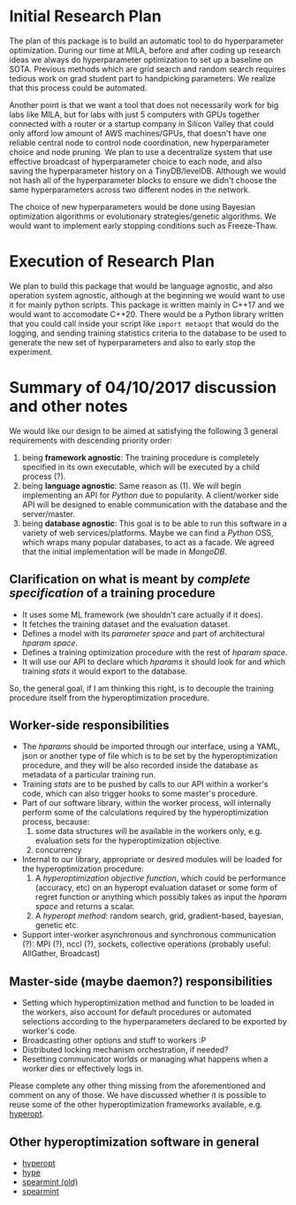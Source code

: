 Initial Research Plan
====

The plan of this package is to build an automatic tool to do hyperparameter optimization. During our time at MILA, before and after coding up research ideas we always do hyperparameter optimization to set up a baseline on SOTA.
Previous methods which are grid search and random search requires tedious work on grad student part to handpicking parameters. We realize that this process could be automated.

Another point is that we want a tool that does not necessarily work for big labs like MILA, but for labs with just 5 computers with GPUs together connected with a router or a startup company in Silicon Valley that could only
afford low amount of AWS machines/GPUs, that doesn't have one reliable central node to control node coordination, new hyperparameter choice and node pruning. We plan to use a decentralize system that use effective broadcast of
hyperparameter choice to each node, and also saving the hyperparameter history on a TinyDB/levelDB. Although we would not hash all of the hyperparameter blocks to ensure we didn't choose the same hyperparameters across two different
nodes in the network.

The choice of new hyperparameters would be done using Bayesian optimization algorithms or evolutionary strategies/genetic algorithms. We would want to implement early stopping conditions such as Freeze-Thaw.

Execution of Research Plan
===

We plan to build this package that would be language agnostic, and also operation system agnostic, although at the beginning we would want to use it for mainly python scripts. This package is written mainly in C++17 and we would want to accomodate C++20. There would be a Python library written that you could call inside your script like `import metaopt` that would do the logging, and sending training statistics criteria to the database to be used to generate the new set of hyperparameters and also to early stop the experiment.

Summary of 04/10/2017 discussion and other notes
===

We would like our design to be aimed at satisfying the following 3 general requirements with descending priority order:

1. being **framework agnostic**:
    The training procedure is completely specified in its own executable, which will be executed by a child process (?).
2. being **language agnostic**:
    Same reason as (1). We will begin implementing an API for *Python* due to popularity. A client/worker side API will be designed to enable communication with the database and the server/master.
3. being **database agnostic**:
    This goal is to be able to run this software in a variety of web services/platforms. Maybe we can find a *Python* OSS, which wraps many popular databases, to act as a facade. We agreed that the initial implementation will be made in *MongoDB*.

Clarification on what is meant by *complete specification* of a training procedure
---
 * It uses some ML framework (we shouldn't care actually if it does).
 * It fetches the training dataset and the evaluation dataset.
 * Defines a model with its *parameter space* and part of architectural *hparam space*.
 * Defines a training optimization procedure with the rest of *hparam space*.
 * It will use our API to declare which *hparams* it should look for and which training *stats* it would export to the database.

So, the general goal, if I am thinking this right, is to decouple the training procedure itself from the hyperoptimization procedure.

**Worker-side** responsibilities
---
 * The *hparams* should be imported through our interface, using a YAML, json or another type of file which is to be set by the hyperoptimization procedure, and they will be also recorded inside the database as metadata of a particular training run.
 * Training *stats* are to be pushed by calls to our API within a worker's code, which can also trigger hooks to some master's procedure.
 * Part of our software library, within the worker process, will internally perform some of the calculations required by the hyperoptimization process, because:
   1. some data structures will be available in the workers only, e.g. evaluation sets for the hyperoptimization objective.
   2. concurrency
* Internal to our library, appropriate or desired modules will be loaded for the hyperoptimization procedure:
   1. A *hyperoptimization objective function*, which could be performance (accuracy, etc) on an hyperopt evaluation dataset or some form of regret function or anything which possibly takes as input the *hparam space* and returns a scalar.
   2. A *hyperopt method*: random search, grid, gradient-based, bayesian, genetic etc.
* Support inter-worker asynchronous and synchronous communication (?): MPI (?), nccl (?), sockets, collective operations (probably useful: AllGather, Broadcast) 

**Master-side** (maybe daemon?) responsibilities
---
 * Setting which hyperoptimization method and function to be loaded in the workers, also account for default procedures or automated selections according to the hyperparameters declared to be exported by worker's code.
 * Broadcasting other options and stuff to workers :P 
 * Distributed locking mechanism orchestration, if needed?
 * Resetting communicator worlds or managing what happens when a worker dies or effectively logs in.

Please complete any other thing missing from the aforementioned and comment on any of those. We have discussed whether it is possible to reuse some of the other hyperoptimization frameworks available, e.g. [hyperopt](https://github.com/hyperopt/hyperopt).

Other hyperoptimization software in general
---
 * [hyperopt](https://github.com/hyperopt/hyperopt)
 * [hype](https://github.com/hypelib/Hype)
 * [spearmint (old)](https://github.com/JasperSnoek/spearmint)
 * [spearmint](https://github.com/HIPS/Spearmint)
